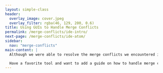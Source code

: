 ```yaml
---
layout: simple-class
header:
  overlay_image: cover.jpeg
  overlay_filter: rgba(46, 129, 200, 0.6)
title: Using GUIs to Handle Merge Conflicts
permalink: /merge-conflicts/ide-intro/
next-page: /merge-conflicts/ide-atom/
sidebar:
  nav: "merge-conflicts"
main-content: |
  Although we were able to resolve the merge conflicts we encountered in this course within the GitHub user interface, sometimes we need to resolve merge conflicts locally. This section is going to outline how merge conflicts can be resolved in text editors like [Atom](https://atom.io/) or [Visual Studio Code](https://code.visualstudio.com/) and Integrated Development Environments (IDEs) like [Visual Studio](https://www.visualstudio.com/) and [Eclipse](https://www.eclipse.org/ide/).

  Have a favorite tool and want to add a guide on how to handle merge conflicts in it? Contribute to the [GitHub Training Kit](https://github.com/github/training-kit) repository.
---
```

